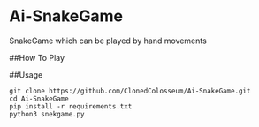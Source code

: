 # Ai-SnakeGame
SnakeGame which can be played by hand movements

##How To Play

##Usage
```
git clone https://github.com/ClonedColosseum/Ai-SnakeGame.git
cd Ai-SnakeGame
pip install -r requirements.txt
python3 snekgame.py
```
